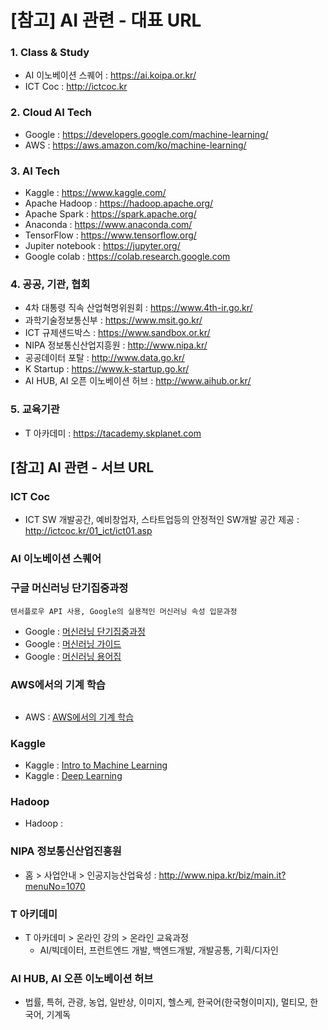 # [참고] AI 관련 - 대표 URL
### 1. Class & Study
* AI 이노베이션 스퀘어 : https://ai.koipa.or.kr/
* ICT Coc : http://ictcoc.kr

### 2. Cloud AI Tech
* Google : https://developers.google.com/machine-learning/
* AWS : https://aws.amazon.com/ko/machine-learning/

### 3. AI Tech
* Kaggle : https://www.kaggle.com/
* Apache Hadoop : https://hadoop.apache.org/
* Apache Spark : https://spark.apache.org/
* Anaconda : https://www.anaconda.com/
* TensorFlow : https://www.tensorflow.org/
* Jupiter notebook : https://jupyter.org/
* Google colab : https://colab.research.google.com

### 4. 공공, 기관, 협회
* 4차 대통령 직속 산업혁명위원회 : https://www.4th-ir.go.kr/
* 과학기술정보통신부 : https://www.msit.go.kr/
* ICT 규제샌드박스 : https://www.sandbox.or.kr/
* NIPA 정보통신산업지흥원 : http://www.nipa.kr/
* 공공데이터 포탈 : http://www.data.go.kr/
* K Startup : https://www.k-startup.go.kr/
* AI HUB, AI 오픈 이노베이션 허브 : http://www.aihub.or.kr/

### 5. 교육기관
* T 아카데미 : https://tacademy.skplanet.com

## [참고] AI 관련 - 서브 URL 

### ICT Coc
* ICT SW 개발공간, 예비창업자, 스타트업등의 안정적인 SW개발 공간 제공 : http://ictcoc.kr/01_ict/ict01.asp

### AI 이노베이션 스퀘어

### 구글 머신러닝 단기집중과정
```
텐서플로우 API 사용, Google의 실용적인 머신러닝 속성 입문과정
```
- Google : [머신러닝 단기집중과정](https://developers.google.com/machine-learning/crash-course/?hl=ko)
- Google : [머신러닝 가이드](https://developers.google.com/machine-learning/guides/?hl=ko)
- Google : [머신러닝 용어집](https://developers.google.com/machine-learning/glossary/?hl=ko)

### AWS에서의 기계 학습
```
```
- AWS : [AWS에서의 기계 학습](https://aws.amazon.com/ko/machine-learning/)

### Kaggle
- Kaggle : [Intro to Machine Learning](https://www.kaggle.com/learn/intro-to-machine-learning)
- Kaggle : [Deep Learning](https://www.kaggle.com/learn/deep-learning)

### Hadoop
- Hadoop : [](https://hadoop.apache.org/)

### NIPA 정보통신산업진흥원
* 홈 > 사업안내 > 인공지능산업육성 : http://www.nipa.kr/biz/main.it?menuNo=1070

### T 아키데미
* T 아카데미 > 온라인 강의 > 온라인 교육과정
  - AI/빅데이터, 프런트엔드 개발, 백엔드개발, 개발공통, 기획/디자인

### AI HUB, AI 오픈 이노베이션 허브
* 법률, 특허, 관광, 농업, 일반상, 이미지, 헬스케, 한국어(한국형이미지), 멀티모, 한국어, 기계독
